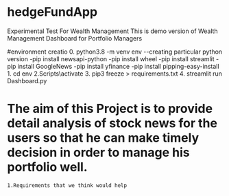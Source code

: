 # hedgeFundApp
 Experimental Test For Wealth Management
This is demo version of Wealth Management Dashboard for Portfolio Managers

#environment creatio
    0. python3.8 -m venv env  --creating particular python version 
    -pip install newsapi-python
    -pip install wheel
    -pip install streamlit
    -pip install GoogleNews
    -pip install yfinance
    -pip install pipping-easy-install
    1. cd env
    2.Scripts\activate
    3. pip3 freeze > requirements.txt
    4. streamlit run Dashboard.py

# The aim of this Project is to provide detail analysis of stock news for the users so that he can make timely decision in order to manage his portfolio well.
    1.Requirements that we think would help 
